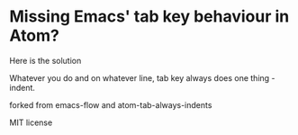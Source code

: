 # Missing Emacs' tab key behaviour in Atom?

Here is the solution

Whatever you do and on whatever line, tab key always does one thing - indent.

forked from emacs-flow and atom-tab-always-indents

MIT license
